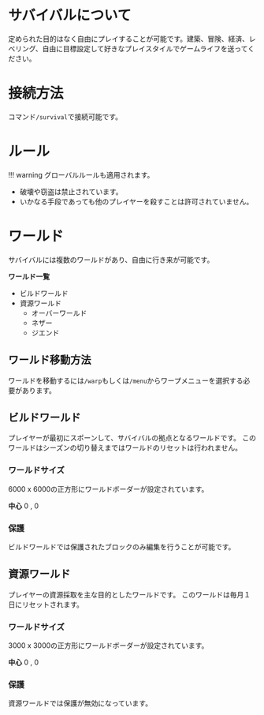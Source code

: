 # サバイバルについて
定められた目的はなく自由にプレイすることが可能です。建築、冒険、経済、レベリング、自由に目標設定して好きなプレイスタイルでゲームライフを送ってください。

# 接続方法
コマンド`/survival`で接続可能です。

# ルール
!!! warning
    グローバルルールも適用されます。
- 破壊や窃盗は禁止されています。
- いかなる手段であっても他のプレイヤーを殺すことは許可されていません。

# ワールド
サバイバルには複数のワールドがあり、自由に行き来が可能です。

**ワールド一覧**

* ビルドワールド
* 資源ワールド
    - オーバーワールド
    - ネザー
    - ジエンド

## ワールド移動方法
ワールドを移動するには`/warp`もしくは`/menu`からワープメニューを選択する必要があります。

## ビルドワールド
プレイヤーが最初にスポーンして、サバイバルの拠点となるワールドです。
このワールドはシーズンの切り替えまではワールドのリセットは行われません。

### ワールドサイズ
6000 x 6000の正方形にワールドボーダーが設定されています。

**中心** 0 , 0

### 保護
ビルドワールドでは保護されたブロックのみ編集を行うことが可能です。

## 資源ワールド
プレイヤーの資源採取を主な目的としたワールドです。
このワールドは毎月１日にリセットされます。

### ワールドサイズ
3000 x 3000の正方形にワールドボーダーが設定されています。

**中心** 0 , 0

### 保護
資源ワールドでは保護が無効になっています。